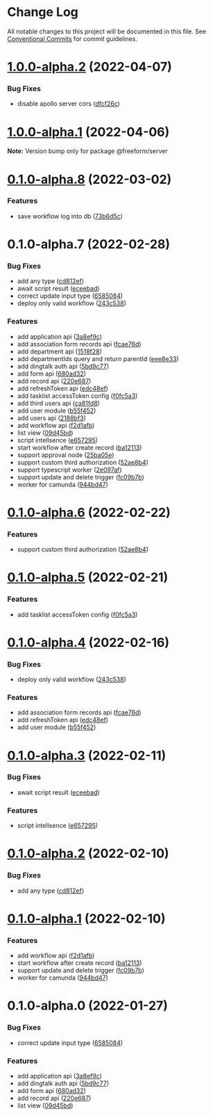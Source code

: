 # Change Log

All notable changes to this project will be documented in this file.
See [Conventional Commits](https://conventionalcommits.org) for commit guidelines.

# [1.0.0-alpha.2](https://github.com/li-yechao/freeform/compare/@freeform/server@1.0.0-alpha.1...@freeform/server@1.0.0-alpha.2) (2022-04-07)

### Bug Fixes

- disable apollo server cors ([dfcf26c](https://github.com/li-yechao/freeform/commit/dfcf26c12c0752d489de292ee1036e887ea3059e))

# [1.0.0-alpha.1](https://github.com/li-yechao/freeform/compare/@freeform/server@0.1.0-alpha.8...@freeform/server@1.0.0-alpha.1) (2022-04-06)

**Note:** Version bump only for package @freeform/server

# [0.1.0-alpha.8](https://github.com/li-yechao/freeform/compare/@freeform/server@0.1.0-alpha.7...@freeform/server@0.1.0-alpha.8) (2022-03-02)

### Features

- save workflow log into db ([73b6d5c](https://github.com/li-yechao/freeform/commit/73b6d5c4f1f7911e4504dc7c9385cff5f26fbb7b))

# 0.1.0-alpha.7 (2022-02-28)

### Bug Fixes

- add any type ([cd812ef](https://github.com/li-yechao/freeform/commit/cd812ef4bdc77bc42cd8b30af2fc045ac60d662c))
- await script result ([eceebad](https://github.com/li-yechao/freeform/commit/eceebad733ac2f6ecf7db960369e60366d56324d))
- correct update input type ([6585084](https://github.com/li-yechao/freeform/commit/6585084b99378b95b94d851545fde38a69548b90))
- deploy only valid workflow ([243c538](https://github.com/li-yechao/freeform/commit/243c5387d02e692e752f65540b0c488fe64153fb))

### Features

- add application api ([3a8ef9c](https://github.com/li-yechao/freeform/commit/3a8ef9c9722cd46c98305caad785e1c9f8254ef0))
- add association form records api ([fcae76d](https://github.com/li-yechao/freeform/commit/fcae76d0f8cb12e0c36e51a0f54b25ba502c061e))
- add department api ([1518f28](https://github.com/li-yechao/freeform/commit/1518f281cca24c1031fc6ac4a34dfb751cd72c80))
- add departmentIds query and return parentId ([eee8e33](https://github.com/li-yechao/freeform/commit/eee8e33e0b9c97a3029b55c30797e879733c98e8))
- add dingtalk auth api ([5bd9c77](https://github.com/li-yechao/freeform/commit/5bd9c776e3385e072c2f7ecff21afb60ad22f307))
- add form api ([680ad32](https://github.com/li-yechao/freeform/commit/680ad32b5a84be34af4d1f985a112d2619211692))
- add record api ([220e687](https://github.com/li-yechao/freeform/commit/220e68739130b263f561ff90a3e6c5f9d1a982af))
- add refreshToken api ([edc48ef](https://github.com/li-yechao/freeform/commit/edc48efff4ce0b38219ede0e7806645f78896cfb))
- add tasklist accessToken config ([f0fc5a3](https://github.com/li-yechao/freeform/commit/f0fc5a3f3cdabc6e4ace86ea5a6f716b905be3e2))
- add third users api ([ca81fd8](https://github.com/li-yechao/freeform/commit/ca81fd8c167b066b53a4519387fd36664b3f8b75))
- add user module ([b55f452](https://github.com/li-yechao/freeform/commit/b55f45215ef9cb5273676c0e203494d8936521a9))
- add users api ([2188bf3](https://github.com/li-yechao/freeform/commit/2188bf3a0e6dc7c12f704b582dfd13ef920ddc68))
- add workflow api ([f2d1afb](https://github.com/li-yechao/freeform/commit/f2d1afbe7332d9436c9f7c2a67a484946654e884))
- list view ([09d45bd](https://github.com/li-yechao/freeform/commit/09d45bd7fd849f9a7623130b9514bf4b71defe7f))
- script intellsence ([e657295](https://github.com/li-yechao/freeform/commit/e65729522d8d91b6f1c9f58b96e7ddb1a573316c))
- start workflow after create record ([ba12113](https://github.com/li-yechao/freeform/commit/ba121130db49aca3f606f616eb80360b2c4f2d40))
- support approval node ([25ba05e](https://github.com/li-yechao/freeform/commit/25ba05e127b70a32e98c77fdc1732dc1cd3321d3))
- support custom third authorization ([52ae8b4](https://github.com/li-yechao/freeform/commit/52ae8b4195d77753e1f785f9c942cdebc405ee63))
- support typescript worker ([2e097af](https://github.com/li-yechao/freeform/commit/2e097afb9cf42767b0943fa8bd4c3e6633e90188))
- support update and delete trigger ([fc09b7b](https://github.com/li-yechao/freeform/commit/fc09b7b02cf76138e4fe729d7e4c224b32aebccf))
- worker for camunda ([944bd47](https://github.com/li-yechao/freeform/commit/944bd478b9cfea5b2fd91f207d445bf0fbdd426d))

# [0.1.0-alpha.6](https://github.com/li-yechao/freeform/compare/@freeform/server@0.1.0-alpha.5...@freeform/server@0.1.0-alpha.6) (2022-02-22)

### Features

- support custom third authorization ([52ae8b4](https://github.com/li-yechao/freeform/commit/52ae8b4195d77753e1f785f9c942cdebc405ee63))

# [0.1.0-alpha.5](https://github.com/li-yechao/freeform/compare/@freeform/server@0.1.0-alpha.4...@freeform/server@0.1.0-alpha.5) (2022-02-21)

### Features

- add tasklist accessToken config ([f0fc5a3](https://github.com/li-yechao/freeform/commit/f0fc5a3f3cdabc6e4ace86ea5a6f716b905be3e2))

# [0.1.0-alpha.4](https://github.com/li-yechao/freeform/compare/@freeform/server@0.1.0-alpha.3...@freeform/server@0.1.0-alpha.4) (2022-02-16)

### Bug Fixes

- deploy only valid workflow ([243c538](https://github.com/li-yechao/freeform/commit/243c5387d02e692e752f65540b0c488fe64153fb))

### Features

- add association form records api ([fcae76d](https://github.com/li-yechao/freeform/commit/fcae76d0f8cb12e0c36e51a0f54b25ba502c061e))
- add refreshToken api ([edc48ef](https://github.com/li-yechao/freeform/commit/edc48efff4ce0b38219ede0e7806645f78896cfb))
- add user module ([b55f452](https://github.com/li-yechao/freeform/commit/b55f45215ef9cb5273676c0e203494d8936521a9))

# [0.1.0-alpha.3](https://github.com/li-yechao/freeform/compare/@freeform/server@0.1.0-alpha.2...@freeform/server@0.1.0-alpha.3) (2022-02-11)

### Bug Fixes

- await script result ([eceebad](https://github.com/li-yechao/freeform/commit/eceebad733ac2f6ecf7db960369e60366d56324d))

### Features

- script intellsence ([e657295](https://github.com/li-yechao/freeform/commit/e65729522d8d91b6f1c9f58b96e7ddb1a573316c))

# [0.1.0-alpha.2](https://github.com/li-yechao/freeform/compare/@freeform/server@0.1.0-alpha.1...@freeform/server@0.1.0-alpha.2) (2022-02-10)

### Bug Fixes

- add any type ([cd812ef](https://github.com/li-yechao/freeform/commit/cd812ef4bdc77bc42cd8b30af2fc045ac60d662c))

# [0.1.0-alpha.1](https://github.com/li-yechao/freeform/compare/@freeform/server@0.1.0-alpha.0...@freeform/server@0.1.0-alpha.1) (2022-02-10)

### Features

- add workflow api ([f2d1afb](https://github.com/li-yechao/freeform/commit/f2d1afbe7332d9436c9f7c2a67a484946654e884))
- start workflow after create record ([ba12113](https://github.com/li-yechao/freeform/commit/ba121130db49aca3f606f616eb80360b2c4f2d40))
- support update and delete trigger ([fc09b7b](https://github.com/li-yechao/freeform/commit/fc09b7b02cf76138e4fe729d7e4c224b32aebccf))
- worker for camunda ([944bd47](https://github.com/li-yechao/freeform/commit/944bd478b9cfea5b2fd91f207d445bf0fbdd426d))

# 0.1.0-alpha.0 (2022-01-27)

### Bug Fixes

- correct update input type ([6585084](https://github.com/li-yechao/freeform/commit/6585084b99378b95b94d851545fde38a69548b90))

### Features

- add application api ([3a8ef9c](https://github.com/li-yechao/freeform/commit/3a8ef9c9722cd46c98305caad785e1c9f8254ef0))
- add dingtalk auth api ([5bd9c77](https://github.com/li-yechao/freeform/commit/5bd9c776e3385e072c2f7ecff21afb60ad22f307))
- add form api ([680ad32](https://github.com/li-yechao/freeform/commit/680ad32b5a84be34af4d1f985a112d2619211692))
- add record api ([220e687](https://github.com/li-yechao/freeform/commit/220e68739130b263f561ff90a3e6c5f9d1a982af))
- list view ([09d45bd](https://github.com/li-yechao/freeform/commit/09d45bd7fd849f9a7623130b9514bf4b71defe7f))
